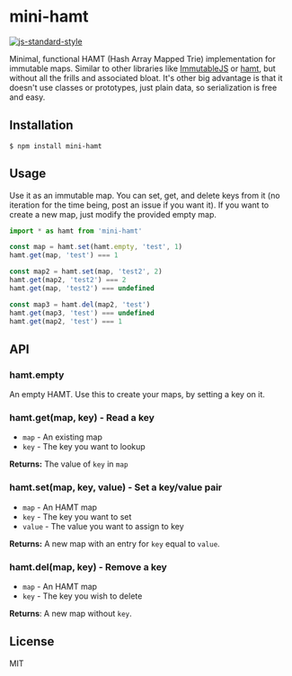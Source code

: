 
# mini-hamt

[![js-standard-style](https://img.shields.io/badge/code%20style-standard-brightgreen.svg?style=flat)](https://github.com/feross/standard)

Minimal, functional HAMT (Hash Array Mapped Trie) implementation for immutable maps. Similar to other libraries like [ImmutableJS](https://github.com/facebook/immutable-js) or [hamt](https://github.com/mattbierner/hamt), but without all the frills and associated bloat. It's other big advantage is that it doesn't use classes or prototypes, just plain data, so serialization is free and easy.

## Installation

    $ npm install mini-hamt

## Usage

Use it as an immutable map. You can set, get, and delete keys from it (no iteration for the time being, post an issue if you want it). If you want to create a new map, just modify the provided empty map.

```javascript
import * as hamt from 'mini-hamt'

const map = hamt.set(hamt.empty, 'test', 1)
hamt.get(map, 'test') === 1

const map2 = hamt.set(map, 'test2', 2)
hamt.get(map2, 'test2') === 2
hamt.get(map, 'test2') === undefined

const map3 = hamt.del(map2, 'test')
hamt.get(map3, 'test') === undefined
hamt.get(map2, 'test') === 1
```

## API

### hamt.empty

  An empty HAMT. Use this to create your maps, by setting a key on it.

### hamt.get(map, key) - Read a key

  - `map` - An existing map
  - `key` - The key you want to lookup

**Returns:** The value of `key` in `map`

### hamt.set(map, key, value) - Set a key/value pair

  - `map` - An HAMT map
  - `key` - The key you want to set
  - `value` - The value you want to assign to key

**Returns:** A new map with an entry for `key` equal to `value`.

### hamt.del(map, key) - Remove a key

  - `map` - An HAMT map
  - `key` - The key you wish to delete

**Returns**: A new map without `key`.


## License

MIT
